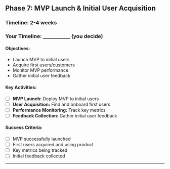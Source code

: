 ## Phase 7: MVP Launch & Initial User Acquisition

### Timeline: 2-4 weeks
### Your Timeline: ___________ (you decide)

#### Objectives:
- Launch MVP to initial users
- Acquire first users/customers
- Monitor MVP performance
- Gather initial user feedback

#### Key Activities:
- [ ] **MVP Launch:** Deploy MVP to initial users
- [ ] **User Acquisition:** Find and onboard first users
- [ ] **Performance Monitoring:** Track key metrics
- [ ] **Feedback Collection:** Gather initial user feedback

#### Success Criteria:
- [ ] MVP successfully launched
- [ ] First users acquired and using product
- [ ] Key metrics being tracked
- [ ] Initial feedback collected

---

